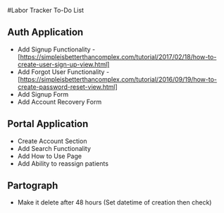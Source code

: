 #Labor Tracker To-Do List
## Auth Application
   * Add Signup Functionality - [https://simpleisbetterthancomplex.com/tutorial/2017/02/18/how-to-create-user-sign-up-view.html]
   * Add Forgot User Functionality - [https://simpleisbetterthancomplex.com/tutorial/2016/09/19/how-to-create-password-reset-view.html]
   * Add Signup Form
   * Add Account Recovery Form

## Portal Application
   * Create Account Section
   * Add Search Functionality
   * Add How to Use Page
   * Add Ability to reassign patients

## Partograph
   * Make it delete after 48 hours (Set datetime of creation then check)